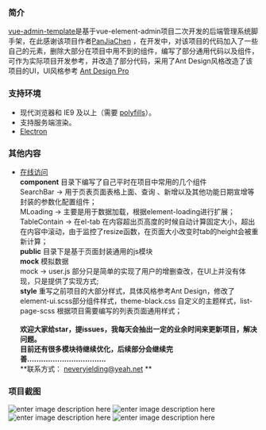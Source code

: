 

### 简介

[vue-admin-template](https://github.com/neveryielding/vue-admin-template)是基于vue-element-admin项目二次开发的后端管理系统脚手架，在此感谢该项目作者[PanJiaChen](https://github.com/PanJiaChen) ，在开发中，对该项目的代码加入了一些自己的元素，删除大部分在项目中用不到的组件，编写了部分通用代码以及组件，可作为实际项目开发参考，并改造了部分代码，采用了Ant Design风格改造了该项目的UI，UI风格参考 [Ant Design Pro](https://preview.pro.ant.design/#/dashboard/analysis)

### 支持环境
-   现代浏览器和 IE9 及以上（需要  [polyfills](https://ant.design/docs/react/getting-started-cn#%E5%85%BC%E5%AE%B9%E6%80%A7)）。
-   支持服务端渲染。
-   [Electron](http://electron.atom.io/)
###  其他内容
-  [在线访问](http://www.stars21.cn/) <br/>
**component** 目录下编写了自己平时在项目中常用的几个组件 <br/>
	SearchBar -> 用于页表页面表格上面、查询 、新增以及其他功能日期宣增等封装的参数化配置组件；<br/>
	MLoading  -> 主要是用于数据加载，根据element-loading进行扩展；<br/>
	TableContain -> 在el-tab 在内容超出页高度的时候自动计算固定大小，超出在内容中滚动，由于监控了resize函数，在页面大小改变时tab的height会被重新计算；<br/>
**public** 目录下是基于页面封装通用的js模块<br/>
**mock**  模拟数据<br/>
	mock -> user.js 部分只是简单的实现了用户的增删查改，在UI上并没有体现，只是提供了实现方式;<br/>
**style**	 重写之前项目的大部分样式，具体风格参考Ant Design，修改了element-ui.scss部分组件样式，theme-black.css 自定义的主题样式，list-page-scss 根据项目需要编写的列表页面通用样式；<br/><br/>
    **欢迎大家给star，提issues，我每天会抽出一定的业余时间来更新项目，解决问题。**<br/>
    **目前还有很多模块待继续优化，后续部分会继续完善..................................**<br/>
    **联系方式： neveryielding@yeah.net **<br/>
### 项目截图
![enter image description here](http://chuantu.biz/t6/338/1530719430x-1404817706.png)
![enter image description here](http://chuantu.biz/t6/338/1530719456x-1404817706.png)
![enter image description here](http://chuantu.biz/t6/338/1530719491x-1404817706.png)
![enter image description here](http://chuantu.biz/t6/338/1530719491x-1404817706.png)
